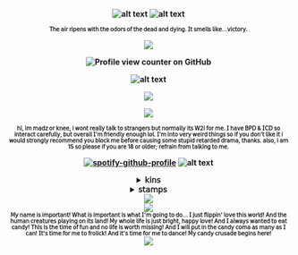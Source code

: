 


<div align="center">

<b>![alt text](https://64.media.tumblr.com/7dea2a21a73276dd5da80e36275c9f3c/05e51809ca144598-1f/s640x960/e88880c0ba61fbd1cad7b108f83f0873c697a0b9.gifv)<b>
![alt text](https://media1.tenor.com/m/LCXEuIPRcPoAAAAd/cry-of-fear-cof.gif)
<div align="center">

<b><sup><sub>𝖳𝗁𝖾 𝖺𝗂𝗋 𝗋𝗂𝗉𝖾𝗇𝗌 𝗐𝗂𝗍𝗁 𝗍𝗁𝖾 𝗈𝖽𝗈𝗋𝗌 𝗈𝖿 𝗍𝗁𝖾 𝖽𝖾𝖺𝖽 𝖺𝗇𝖽 𝖽𝗒𝗂𝗇𝗀. 𝖨𝗍 𝗌𝗆𝖾𝗅𝗅𝗌 𝗅𝗂𝗄𝖾...𝗏𝗂𝖼𝗍𝗈𝗋𝗒.</sub></sup></b>
<p align="center">
  <img src="https://64.media.tumblr.com/cdb1a062c5b241ff54bda869be6b8fda/e9469f27eefa44ad-4c/s75x75_c1/e920215a50b2af7832d1e2ca35d88f4b84a2b5ac.gifv" />
</p>

![Profile view counter on GitHub](https://komarev.com/ghpvc/?username=kottbullarcat)


![alt text](https://64.media.tumblr.com/e7d34c1078ddca1fa98d8158d250f2dd/df41b2e692546265-72/s1280x1920/875093fd1bb0ce2f49bcadfaa35b9879f42342a2.pnj)

<p align="center">
  <img src="https://s5.ezgif.com/tmp/ezgif-56e1529ecee6d5.gif" />
  
</p>

<img src="https://64.media.tumblr.com/17e6073f28d61c29183e8b7664265238/eca8b10a97918538-b5/s75x75_c1/8fc242873511a9eae3ae3a7985f2a86d98af7726.gifv" />

<b><sup><sub>𝗁𝗂, 𝗂𝗆 𝗆𝖺𝖽𝗓 𝗈𝗋 𝗄𝗇𝖾𝖾, 𝗂 𝗐𝗈𝗇𝗍 𝗋𝖾𝖺𝗅𝗅𝗒 𝗍𝖺𝗅𝗄 𝗍𝗈 𝗌𝗍𝗋𝖺𝗇𝗀𝖾𝗋𝗌 𝖻𝗎𝗍 𝗇𝗈𝗋𝗆𝖺𝗅𝗅𝗒 𝗂𝗍𝗌 𝖶2𝗂 𝖿𝗈𝗋 𝗆𝖾. 𝖨 𝗁𝖺𝗏𝖾 𝖡𝖯𝖣 & 𝖨𝖢𝖣 𝗌𝗈 𝗂𝗇𝗍𝖾𝗋𝖺𝖼𝗍 𝖼𝖺𝗋𝖾𝖿𝗎𝗅𝗅𝗒, 𝖻𝗎𝗍 𝗈𝗏𝖾𝗋𝖺𝗅𝗅 𝖨’𝗆 𝖿𝗋𝗂𝖾𝗇𝖽𝗅𝗒 𝖾𝗇𝗈𝗎𝗀𝗁 𝗅𝗈𝗅. 𝖨’𝗆 𝗂𝗇𝗍𝗈 𝗏𝖾𝗋𝗒 𝗐𝖾𝗂𝗋𝖽 𝗍𝗁𝗂𝗇𝗀𝗌 𝗌𝗈 𝗂𝖿 𝗒𝗈𝗎 𝖽𝗈𝗇’𝗍 𝗅𝗂𝗄𝖾 𝗂𝗍 𝗂 𝗐𝗈𝗎𝗅𝖽 𝗌𝗍𝗋𝗈𝗇𝗀𝗅𝗒 𝗋𝖾𝖼𝗈𝗆𝗆𝖾𝗇𝖽 𝗒𝗈𝗎 𝖻𝗅𝗈𝖼𝗄 𝗆𝖾 𝖻𝖾𝖿𝗈𝗋𝖾 𝖼𝖺𝗎𝗌𝗂𝗇𝗀 𝗌𝗈𝗆𝖾 𝗌𝗍𝗎𝗉𝗂𝖽 𝗋𝖾𝗍𝖺𝗋𝖽𝖾𝖽 𝖽𝗋𝖺𝗆𝖺, 𝗍𝗁𝖺𝗇𝗄𝗌. 𝖺𝗅𝗌𝗈, 𝗂 𝖺𝗆 15 𝗌𝗈 𝗉𝗅𝖾𝖺𝗌𝖾 𝗂𝖿 𝗒𝗈𝗎 𝖺𝗋𝖾 18 𝗈𝗋 𝗈𝗅𝖽𝖾𝗋; 𝗋𝖾𝖿𝗋𝖺𝗂𝗇 𝖿𝗋𝗈𝗆 𝗍𝖺𝗅𝗄𝗂𝗇𝗀 𝗍𝗈 𝗆𝖾.</sub></sup></b>

[![spotify-github-profile](https://spotify-github-profile.kittinanx.com/api/view?uid=31b2yffynub6sxiq65xwurwdgcuq&cover_image=true&theme=novatorem&show_offline=false&background_color=121212&interchange=false&bar_color=6c0200&bar_color_cover=true)](https://github.com/kittinan/spotify-github-profile)
![alt text](https://64.media.tumblr.com/99e5ce2e44df09cee70acefc80f8e54d/0f3a580eb152b514-68/s500x750/bb267e8ff4666efd6e0ff11929395095d7073183.webp)

<details>
    <summary>𝗄𝗂𝗇𝗌</summary>
    <IMG src="https://64.media.tumblr.com/41c44bf417784bdab8f3a344af44cfd3/dd55da2effe7c2f5-be/s400x600/93edfddcc890dbf7f126643331c96d8a2fa970c7.pnj"  alt="https://64.media.tumblr.com/41c44bf417784bdab8f3a344af44cfd3/dd55da2effe7c2f5-be/s400x600/93edfddcc890dbf7f126643331c96d8a2fa970c7.pnj"/>
   <IMG src="https://64.media.tumblr.com/38a0f3cfc87f5379c6f59ca6e9cc678b/dd55da2effe7c2f5-ad/s400x600/4fe09b8921e23d6dc96d341d3816f4341dd8d224.pnj"  alt="https://64.media.tumblr.com/41c44bf417784bdab8f3a344af44cfd3/dd55da2effe7c2f5-be/s400x600/93edfddcc890dbf7f126643331c96d8a2fa970c7.pnj"/>
  <IMG src="https://64.media.tumblr.com/f874b36888302e2a642f03e970eb8c27/11d6d6494b2fcbf7-c8/s400x600/3ce2997aca97ff7920bb182aab5dc7f9f9847513.pnj"  alt="https://64.media.tumblr.com/41c44bf417784bdab8f3a344af44cfd3/dd55da2effe7c2f5-be/s400x600/93edfddcc890dbf7f126643331c96d8a2fa970c7.pnj"/>
  <IMG src="https://64.media.tumblr.com/9cf930a5e4e0f45d038e04a52be71b5c/dd55da2effe7c2f5-6a/s400x600/a8242294b78dc2fe5a2fe395ee4ff010ea32911e.pnj"  alt="https://64.media.tumblr.com/41c44bf417784bdab8f3a344af44cfd3/dd55da2effe7c2f5-be/s400x600/93edfddcc890dbf7f126643331c96d8a2fa970c7.pnj"/>
  <IMG src="https://64.media.tumblr.com/613ce49efde95a9f179ba44d82057aa3/dd55da2effe7c2f5-7a/s400x600/b32e3a865f5a1e875034c8ad700751dbc44cac40.pnj"  alt="https://64.media.tumblr.com/41c44bf417784bdab8f3a344af44cfd3/dd55da2effe7c2f5-be/s400x600/93edfddcc890dbf7f126643331c96d8a2fa970c7.pnj"/>
  <IMG src="https://64.media.tumblr.com/16339fea04a6aecaa2884639882b7ee4/dd55da2effe7c2f5-71/s400x600/60686f9994abe96ef1a71761a817c57c64f12c27.pnj"  alt="https://64.media.tumblr.com/41c44bf417784bdab8f3a344af44cfd3/dd55da2effe7c2f5-be/s400x600/93edfddcc890dbf7f126643331c96d8a2fa970c7.pnj"/>
    <IMG src="https://64.media.tumblr.com/5ba76361e45daaef13535aad01c86807/dd55da2effe7c2f5-38/s400x600/f221792b174733a5b4ae395aae757c98f485dbaf.pnj"  alt="https://64.media.tumblr.com/41c44bf417784bdab8f3a344af44cfd3/dd55da2effe7c2f5-be/s400x600/93edfddcc890dbf7f126643331c96d8a2fa970c7.pnj"/>
  <IMG src="https://64.media.tumblr.com/3f12437e2f443f939806544e632ac21c/dd55da2effe7c2f5-eb/s400x600/662f285d6b93d9b6661e8d2c864518bfa4240c9d.pnj"  alt="https://64.media.tumblr.com/41c44bf417784bdab8f3a344af44cfd3/dd55da2effe7c2f5-be/s400x600/93edfddcc890dbf7f126643331c96d8a2fa970c7.pnj"/>
    <IMG src="https://64.media.tumblr.com/b7ed0b25c9ff9c362271f920642ab12e/c78ee21d39431a68-a4/s1280x1920/3a4212a0a187d31d1ef8d8718205ca0b27480468.pnj"  alt="https://64.media.tumblr.com/41c44bf417784bdab8f3a344af44cfd3/dd55da2effe7c2f5-be/s400x600/93edfddcc890dbf7f126643331c96d8a2fa970c7.pnj"/>
    </details>
<details>
    <summary>𝗌𝗍𝖺𝗆𝗉𝗌</summary>
       <IMG src="https://64.media.tumblr.com/c363ab705b2f45a9bc6ce6cf62012ad0/ac8c9bbedf28f7df-99/s100x200/0662c39e50fd2f7c109d59a2ad8326259a87e2d5.pnj"  alt="https://64.media.tumblr.com/41c44bf417784bdab8f3a344af44cfd3/dd55da2effe7c2f5-be/s400x600/93edfddcc890dbf7f126643331c96d8a2fa970c7.pnj"/>
  <IMG src="https://64.media.tumblr.com/f3af12521d3ceff8b17795089d2e243c/c9297f588c3bfa47-65/s100x200/21ee4cc1084959d8bdeb8e9aa76a539d52725ea3.pnj"  alt="https://64.media.tumblr.com/41c44bf417784bdab8f3a344af44cfd3/dd55da2effe7c2f5-be/s400x600/93edfddcc890dbf7f126643331c96d8a2fa970c7.pnj"/> 
 <IMG src="https://64.media.tumblr.com/243f831dfb3a859ee8d453dfe28861f9/2ba82c85997e6a3f-f6/s100x200/f952dcbc2b5605f4703c3e4630616b934a27786b.gifv"/>
<IMG src="https://external-media.spacehey.net/media/s_1qOF6hf1JgcPhxWBHdKSKLtCJAl_BhZ-7QyUOhSua4=/https://images-wixmp-ed30a86b8c4ca887773594c2.wixmp.com/f/ec9048d5-1fd4-42f1-88ff-2f628e8b4464/d8cxtjx-c6725af4-2cc8-421f-ac0f-9e7f08203437.gif?token=eyJ0eXAiOiJKV1QiLCJhbGciOiJIUzI1NiJ9.eyJzdWIiOiJ1cm46YXBwOjdlMGQxODg5ODIyNjQzNzNhNWYwZDQxNWVhMGQyNmUwIiwiaXNzIjoidXJuOmFwcDo3ZTBkMTg4OTgyMjY0MzczYTVmMGQ0MTVlYTBkMjZlMCIsIm9iaiI6W1t7InBhdGgiOiJcL2ZcL2VjOTA0OGQ1LTFmZDQtNDJmMS04OGZmLTJmNjI4ZThiNDQ2NFwvZDhjeHRqeC1jNjcyNWFmNC0yY2M4LTQyMWYtYWMwZi05ZTdmMDgyMDM0MzcuZ2lmIn1dXSwiYXVkIjpbInVybjpzZXJ2aWNlOmZpbGUuZG93bmxvYWQiXX0.N1Bd1tV8QMPQwFwRJeG2ZPY5BwzsZSQTEZxXyHJoI10"  alt="https://64.media.tumblr.com/41c44bf417784bdab8f3a344af44cfd3/dd55da2effe7c2f5-be/s400x600/93edfddcc890dbf7f126643331c96d8a2fa970c7.pnj"/>
<IMG src="https://external-media.spacehey.net/media/s_0gWz8N7BN5f2B-NLIzhdWtl4-Xr2_I_ZgL1w559tO4=/https://images-wixmp-ed30a86b8c4ca887773594c2.wixmp.com/f/ec9048d5-1fd4-42f1-88ff-2f628e8b4464/d8d5wyr-34b7e897-62e2-4553-8080-877abef4d284.gif?token=eyJ0eXAiOiJKV1QiLCJhbGciOiJIUzI1NiJ9.eyJzdWIiOiJ1cm46YXBwOjdlMGQxODg5ODIyNjQzNzNhNWYwZDQxNWVhMGQyNmUwIiwiaXNzIjoidXJuOmFwcDo3ZTBkMTg4OTgyMjY0MzczYTVmMGQ0MTVlYTBkMjZlMCIsIm9iaiI6W1t7InBhdGgiOiJcL2ZcL2VjOTA0OGQ1LTFmZDQtNDJmMS04OGZmLTJmNjI4ZThiNDQ2NFwvZDhkNXd5ci0zNGI3ZTg5Ny02MmUyLTQ1NTMtODA4MC04NzdhYmVmNGQyODQuZ2lmIn1dXSwiYXVkIjpbInVybjpzZXJ2aWNlOmZpbGUuZG93bmxvYWQiXX0.mcfTmjc0a3NsqbVaO1l-UtfDUIDbIaow4LTbpKL4kYg"  alt="https://64.media.tumblr.com/41c44bf417784bdab8f3a344af44cfd3/dd55da2effe7c2f5-be/s400x600/93edfddcc890dbf7f126643331c96d8a2fa970c7.pnj"/>
<IMG src="https://64.media.tumblr.com/eb1279c6d8141edca796d4c1e15badf9/4ffca3aa48f34f3a-86/s100x200/573434a37edb8546d35dc543e6e1be28ad548ad7.pnj"  alt="https://64.media.tumblr.com/41c44bf417784bdab8f3a344af44cfd3/dd55da2effe7c2f5-be/s400x600/93edfddcc890dbf7f126643331c96d8a2fa970c7.pnj"/>
<IMG src="https://64.media.tumblr.com/430c878dd802d7cc29b8e2976f623621/4ffca3aa48f34f3a-a3/s100x200/fc29730b689d112dda1d2b7fec17ac25e1f08443.pnj"  alt="https://64.media.tumblr.com/41c44bf417784bdab8f3a344af44cfd3/dd55da2effe7c2f5-be/s400x600/93edfddcc890dbf7f126643331c96d8a2fa970c7.pnj"/>
<IMG src="https://64.media.tumblr.com/3d789f03a2c7b087ca494e92b0a9b5eb/f943d9890bee0f57-4e/s100x200/3b5f820afe5f4f1a1e68ac3e417b25bf31341669.gifv"  alt="https://64.media.tumblr.com/41c44bf417784bdab8f3a344af44cfd3/dd55da2effe7c2f5-be/s400x600/93edfddcc890dbf7f126643331c96d8a2fa970c7.pnj"/>
<IMG src="https://64.media.tumblr.com/8f2e64476352c575947ac21a7ed31a85/a86a17c9a4f8ac26-fa/s100x200/a7446fd805af3650665bd5ebc5b5de76d27ff591.gifv"  alt="https://64.media.tumblr.com/41c44bf417784bdab8f3a344af44cfd3/dd55da2effe7c2f5-be/s400x600/93edfddcc890dbf7f126643331c96d8a2fa970c7.pnj"/>
<IMG src="https://64.media.tumblr.com/4a058c2888320084384f515cd1524e3e/1b8381f969116a1e-5d/s100x200/2481e1ae030df8a4c6112ca71fb6297d53da5b45.pnj"  alt="https://64.media.tumblr.com/41c44bf417784bdab8f3a344af44cfd3/dd55da2effe7c2f5-be/s400x600/93edfddcc890dbf7f126643331c96d8a2fa970c7.pnj"/>
<IMG src="https://64.media.tumblr.com/0077b7c4db45cfdac91a21b04b87714d/5805c69156129592-60/s250x400/936133fcb85f57b7f01c59e433c93ebfdd3c7064.gifv"  alt="https://64.media.tumblr.com/41c44bf417784bdab8f3a344af44cfd3/dd55da2effe7c2f5-be/s400x600/93edfddcc890dbf7f126643331c96d8a2fa970c7.pnj"/>
<IMG src="https://64.media.tumblr.com/298a258b1d543630e11f4315d948c4eb/64b92bce306f5921-5c/s100x200/943d32f44df1b3cfd998478818d040f4e9a9f913.pnj"  alt="https://64.media.tumblr.com/41c44bf417784bdab8f3a344af44cfd3/dd55da2effe7c2f5-be/s400x600/93edfddcc890dbf7f126643331c96d8a2fa970c7.pnj"/>
<IMG src="https://64.media.tumblr.com/19b61b434c37be134996e26149bf0e7f/9cf92db4fd329893-b2/s100x200/f3e6bac63077c94a61d7c5ef02ca981011b5b2c1.pnj"  alt="https://64.media.tumblr.com/41c44bf417784bdab8f3a344af44cfd3/dd55da2effe7c2f5-be/s400x600/93edfddcc890dbf7f126643331c96d8a2fa970c7.pnj"/>
<IMG src="https://64.media.tumblr.com/f57d5941b3783d65b29f0e248b1f67d5/9cf92db4fd329893-98/s100x200/09a238e848e12df4ad14ea70126ebdf270e9fe35.pnj"  alt="https://64.media.tumblr.com/41c44bf417784bdab8f3a344af44cfd3/dd55da2effe7c2f5-be/s400x600/93edfddcc890dbf7f126643331c96d8a2fa970c7.pnj"/>
<IMG src="https://64.media.tumblr.com/14842c5c2e9f766234f6031370fd7c82/8574ac30b86e31bd-aa/s250x400/9edb568ad4992f87d14d9503f63cf293664695e8.pnj"  alt="https://64.media.tumblr.com/41c44bf417784bdab8f3a344af44cfd3/dd55da2effe7c2f5-be/s400x600/93edfddcc890dbf7f126643331c96d8a2fa970c7.pnj"/>
<IMG src="https://64.media.tumblr.com/ed46b9b4034c6b9e9604ef85120515d3/9cf92db4fd329893-2a/s100x200/78e142067abd4f6f264fb946777166c61ae96cb3.pnj"  alt="https://64.media.tumblr.com/41c44bf417784bdab8f3a344af44cfd3/dd55da2effe7c2f5-be/s400x600/93edfddcc890dbf7f126643331c96d8a2fa970c7.pnj"/>
<IMG src="https://64.media.tumblr.com/f9e49f8b92eaf1acc72e45e308925ce4/9cf92db4fd329893-3a/s100x200/a7675b25a2b5f62967a4fcf4f21dd8d5523a7b62.pnj"  alt="https://64.media.tumblr.com/41c44bf417784bdab8f3a344af44cfd3/dd55da2effe7c2f5-be/s400x600/93edfddcc890dbf7f126643331c96d8a2fa970c7.pnj"/>
<IMG src="https://64.media.tumblr.com/36f325ed49f54fa7f462c4c830e3e5d0/db4c128dd381992e-c4/s100x200/886b8a02269c9ce27bfeff4685a2338927e3e3df.pnj"  alt="https://64.media.tumblr.com/41c44bf417784bdab8f3a344af44cfd3/dd55da2effe7c2f5-be/s400x600/93edfddcc890dbf7f126643331c96d8a2fa970c7.pnj"/>
<IMG src="https://64.media.tumblr.com/e2441515472589cbfb3b5b31423c6264/db4c128dd381992e-8c/s100x200/954b5f6e29c0c6711d086ccc442955a7a1a7207b.pnj"  alt="https://64.media.tumblr.com/41c44bf417784bdab8f3a344af44cfd3/dd55da2effe7c2f5-be/s400x600/93edfddcc890dbf7f126643331c96d8a2fa970c7.pnj"/>
<IMG src="https://64.media.tumblr.com/f675019999b00e23dd1c5cb9c6437dfd/db4c128dd381992e-b5/s100x200/16d93b0938d9460cc239994784b52f1d8baa03f3.pnj"  alt="https://64.media.tumblr.com/41c44bf417784bdab8f3a344af44cfd3/dd55da2effe7c2f5-be/s400x600/93edfddcc890dbf7f126643331c96d8a2fa970c7.pnj"/>
<IMG src="https://64.media.tumblr.com/5e8b569d434c12eb70e4a717b0c73feb/db4c128dd381992e-d8/s100x200/b4acb8e501bb9bb6bd6460dbfcdb76f8a29c0279.pnj"  alt="https://64.media.tumblr.com/41c44bf417784bdab8f3a344af44cfd3/dd55da2effe7c2f5-be/s400x600/93edfddcc890dbf7f126643331c96d8a2fa970c7.pnj"/>
<IMG src="https://64.media.tumblr.com/94a807be447e725b6709c96e3dd0a570/db4c128dd381992e-29/s100x200/364246f54e5d5d895206f28586f2adbaa1ec52c2.pnj"  alt="https://64.media.tumblr.com/41c44bf417784bdab8f3a344af44cfd3/dd55da2effe7c2f5-be/s400x600/93edfddcc890dbf7f126643331c96d8a2fa970c7.pnj"/>
<IMG src="https://64.media.tumblr.com/f7d32b0cd4dbf397557fb84604ba0d29/db4c128dd381992e-92/s100x200/6ed6f93d9d2107944b4b0016ac00d29910a70472.pnj"  alt="https://64.media.tumblr.com/41c44bf417784bdab8f3a344af44cfd3/dd55da2effe7c2f5-be/s400x600/93edfddcc890dbf7f126643331c96d8a2fa970c7.pnj"/>
<IMG src="https://64.media.tumblr.com/e2d995a028331a50fba873309ed8c046/db4c128dd381992e-58/s100x200/e4a7792a132be6c7c913287d91d23c41c202447f.pnj"  alt="https://64.media.tumblr.com/41c44bf417784bdab8f3a344af44cfd3/dd55da2effe7c2f5-be/s400x600/93edfddcc890dbf7f126643331c96d8a2fa970c7.pnj"/>
<IMG src="https://64.media.tumblr.com/60b6c30db573b3971d723d7756b82463/db4c128dd381992e-ec/s100x200/435256c551b6bdff54239e0aca70e0df783ea368.pnj"  alt="https://64.media.tumblr.com/41c44bf417784bdab8f3a344af44cfd3/dd55da2effe7c2f5-be/s400x600/93edfddcc890dbf7f126643331c96d8a2fa970c7.pnj"/>
<IMG src="https://64.media.tumblr.com/68bb9e71ec030bfeb579002c6761aa36/8574ac30b86e31bd-b7/s100x200/3aaa63cd8b7fdc2b01245e41dca4a67de92ddbda.gifv"/>
<IMG src="https://64.media.tumblr.com/d47fb259a54535901ce7b724ccdeae26/8574ac30b86e31bd-96/s100x200/1fda5a4092a577ff6e1cfd3529b7d48b02b5d9f7.gifv"/>
<IMG src="https://64.media.tumblr.com/4edba2d9d105f7afae27739cf85a54fc/8574ac30b86e31bd-8d/s250x400/f6f7a3634142430eb2a7c118a71999fad642a971.gifv"/>
<IMG src="https://64.media.tumblr.com/2c24367d368a8585c6c463f7c68c0026/f943d9890bee0f57-13/s100x200/6930438b6ec32b1ad795e9fec759a56cbf268ba8.gifv"/>
<IMG src="https://64.media.tumblr.com/4a0c6aeee99e98be2d7524de6be22fd5/1fcdd031f522001e-6e/s100x200/e74afe043b9a4abebae88257058489716b807d3e.jpg"/>
<IMG src="https://64.media.tumblr.com/03d8a90e8b6eca2dea8bd5f7edc18f5c/f943d9890bee0f57-b8/s100x200/c000a444fe6220eee2b313b5dc7158831ea89685.gifv"/>
<IMG src="https://64.media.tumblr.com/a94b56f219981ac6d01143f16cef5314/f1178a5f62e3c39d-b2/s100x200/438ef9c18016883beb6b2671cfc767fea22e5fe4.pnj"/>
<IMG src="https://64.media.tumblr.com/3fdb2eb80a13122e86a3b83d2e44aecb/a99305fc354b6993-b5/s100x200/1d2715db3008addfa14a6a23e82c36192a8651e0.pnj"/>
<IMG src="https://64.media.tumblr.com/482e387d9ef7ddf0144c555d67b4544c/a99305fc354b6993-9c/s100x200/ef11f9c5f9ffb917febfba61068e4e02c17b683c.pnj"/>
<IMG src="https://64.media.tumblr.com/203915299157c7fe6039e851a7dbaba0/a99305fc354b6993-10/s100x200/2805f21995d40abfac2f7e87a1a7c639c2aab961.pnj"/>
<IMG src="https://external-media.spacehey.net/media/sXmx5zeKsLrCMbU9cgKCeYsPgii6vDIaXrFdCDkeAu7I=/https://i.ibb.co/dMy2Znn/devi-and-nny.png"/>
<IMG src="https://external-media.spacehey.net/media/sP1cB5vhICvCX4WOf_BmrmcL1aJR-gpUKu9Ft8CfjVaQ=/https://i.ibb.co/sPm9fnd/and-now-we-depart.png"/>
<IMG src="https://external-media.spacehey.net/media/sVPY3EBvtJCIWBcZO3O0WKHFuojFEqa7lvKpjkF4CuBY=/https://i.ibb.co/3rVmdc0/dg1zl77-daed33b7-30a3-41e0-bb6b-4d38ed34d914.gif"/>
<IMG src="https://64.media.tumblr.com/806d5e88f7cb8a4f34220a8dd375f901/f8f0df836df385fa-86/s100x200/409025d19253dacb407268e1f6665ba859d39757.pnj"/>
<IMG src="https://64.media.tumblr.com/276a51a83663cea3723efb71af6c39ff/f8f0df836df385fa-8d/s100x200/e3cc776a551601f5c6fad32f648bded3d63f97c5.gifv"/>
<IMG src="https://64.media.tumblr.com/d8fe66136f9622862fef409e97e6cba3/d466352a989a32b5-f8/s100x200/fc88f644fa0fe2ecb03989d1c3dad9a52d303de8.pnj"/>
<IMG src="https://64.media.tumblr.com/92b3f5a598fa040fb13f79669b7850a3/d466352a989a32b5-62/s100x200/f829e96e9a3aa67f8ca3c60266ae0c75521aa42d.pnj"/>
<IMG src="https://64.media.tumblr.com/bfdbd2f84587c2b036031258f249ad23/d466352a989a32b5-8b/s100x200/049ae77399bdb5950ed3316a2adcd699deace05e.pnj"/>
<IMG src="https://64.media.tumblr.com/5648ce04703fb7bcb3a80367b7719592/17bd8b808632808f-83/s250x400/e5f0ea9d9fea13804fd085f037d83d3768e022b8.gifv"/>
    </details>

<div align="center">
<IMG src="https://64.media.tumblr.com/4a86639cbab2ce2e6e49107f07fd71b0/6d12f0ecee1b5ac1-dd/s1280x1920/8aac286286c11802befba484ed4d3fc388983c8d.pnj"/>

<div align="center">
  <IMG src="https://64.media.tumblr.com/0742c22abbaa61245c5295a1de3101da/b51ac0c49b56aec9-a3/s100x200/37c1085d9547106375fc03c212fa17417143bfc7.gifv"/> 


  <div align="center">
  <b><sup><sub>𝖬𝗒 𝗇𝖺𝗆𝖾 𝗂𝗌 𝗂𝗆𝗉𝗈𝗋𝗍𝖺𝗇𝗍! 𝖶𝗁𝖺𝗍 𝗂𝗌 𝗂𝗆𝗉𝗈𝗋𝗍𝖺𝗇𝗍 𝗂𝗌 𝗐𝗁𝖺𝗍 𝖨'𝗆 𝗀𝗈𝗂𝗇𝗀 𝗍𝗈 𝖽𝗈... 𝖨 𝗃𝗎𝗌𝗍 𝖿𝗅𝗂𝗉𝗉𝗂𝗇' 𝗅𝗈𝗏𝖾 𝗍𝗁𝗂𝗌 𝗐𝗈𝗋𝗅𝖽! 𝖠𝗇𝖽 𝗍𝗁𝖾 𝗁𝗎𝗆𝖺𝗇 𝖼𝗋𝖾𝖺𝗍𝗎𝗋𝖾𝗌 𝗉𝗅𝖺𝗒𝗂𝗇𝗀 𝗈𝗇 𝗂𝗍𝗌 𝗅𝖺𝗇𝖽! 𝖬𝗒 𝗐𝗁𝗈𝗅𝖾 𝗅𝗂𝖿𝖾 𝗂𝗌 𝗃𝗎𝗌𝗍 𝖻𝗋𝗂𝗀𝗁𝗍, 𝗁𝖺𝗉𝗉𝗒 𝗅𝗈𝗏𝖾! 𝖠𝗇𝖽 𝖨 𝖺𝗅𝗐𝖺𝗒𝗌 𝗐𝖺𝗇𝗍𝖾𝖽 𝗍𝗈 𝖾𝖺𝗍 𝖼𝖺𝗇𝖽𝗒! 𝖳𝗁𝗂𝗌 𝗂𝗌 𝗍𝗁𝖾 𝗍𝗂𝗆𝖾 𝗈𝖿 𝖿𝗎𝗇 𝖺𝗇𝖽 𝗇𝗈 𝗅𝗂𝖿𝖾 𝗂𝗌 𝗐𝗈𝗋𝗍𝗁 𝗆𝗂𝗌𝗌𝗂𝗇𝗀! 𝖠𝗇𝖽 𝖨 𝗐𝗂𝗅𝗅 𝗉𝗎𝗍 𝗂𝗇 𝗍𝗁𝖾 𝖼𝖺𝗇𝖽𝗒 𝖼𝗈𝗆𝖺 𝖺𝗌 𝗆𝖺𝗇𝗒 𝖺𝗌 𝖨 𝖼𝖺𝗇! 𝖨𝗍'𝗌 𝗍𝗂𝗆𝖾 𝖿𝗈𝗋 𝗆𝖾 𝗍𝗈 𝖿𝗋𝗈𝗅𝗂𝖼𝗄! 𝖠𝗇𝖽 𝗂𝗍'𝗌 𝗍𝗂𝗆𝖾 𝖿𝗈𝗋 𝗆𝖾 𝗍𝗈 𝖽𝖺𝗇𝖼𝖾! 𝖬𝗒 𝖼𝖺𝗇𝖽𝗒 𝖼𝗋𝗎𝗌𝖺𝖽𝖾 𝖻𝖾𝗀𝗂𝗇𝗌 𝗁𝖾𝗋𝖾!</sub></sup></b>
  <div align="center">

  <IMG src="https://64.media.tumblr.com/af486a5803a3ba18351f74a45458f933/11d6d6494b2fcbf7-d7/s250x400/45f714208cd8e304e10c6746bc3cbefab6f730e1.gifv"/> 
